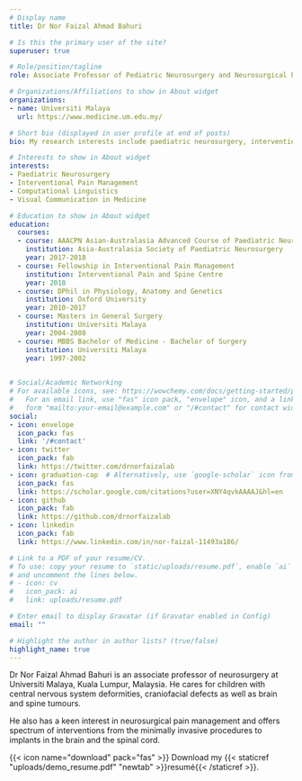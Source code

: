 ```yaml
---
# Display name
title: Dr Nor Faizal Ahmad Bahuri

# Is this the primary user of the site?
superuser: true

# Role/position/tagline
role: Associate Professor of Pediatric Neurosurgery and Neurosurgical Pain Management

# Organizations/Affiliations to show in About widget
organizations:
- name: Universiti Malaya
  url: https://www.medicine.um.edu.my/

# Short bio (displayed in user profile at end of posts)
bio: My research interests include paediatric neurosurgery, interventional pain management, mobile computing and programmable matter.

# Interests to show in About widget
interests:
- Paediatric Neurosurgery
- Interventional Pain Management
- Computational Linguistics
- Visual Communication in Medicine

# Education to show in About widget
education:
  courses:
  - course: AAACPN Asian-Australasia Advanced Course of Paediatric Neurosurgery 
    institution: Asia-Australasia Society of Paediatric Neurosurgery
    year: 2017-2018
  - course: Fellowship in Interventional Pain Management
    institution: Interventional Pain and Spine Centre
    year: 2018
  - course: DPhil in Physiology, Anatomy and Genetics
    institution: Oxford University
    year: 2010-2017
  - course: Masters in General Surgery
    institution: Universiti Malaya
    year: 2004-2008
  - course: MBBS Bachelor of Medicine - Bachelor of Surgery
    institution: Universiti Malaya
    year: 1997-2002
  

# Social/Academic Networking
# For available icons, see: https://wowchemy.com/docs/getting-started/page-builder/#icons
#   For an email link, use "fas" icon pack, "envelope" icon, and a link in the
#   form "mailto:your-email@example.com" or "/#contact" for contact widget.
social:
- icon: envelope
  icon_pack: fas
  link: '/#contact'
- icon: twitter
  icon_pack: fab
  link: https://twitter.com/drnorfaizalab
- icon: graduation-cap  # Alternatively, use `google-scholar` icon from `ai` icon pack
  icon_pack: fas
  link: https://scholar.google.com/citations?user=XNY4qvkAAAAJ&hl=en
- icon: github
  icon_pack: fab
  link: https://github.com/drnorfaizalab
- icon: linkedin
  icon_pack: fab
  link: https://www.linkedin.com/in/nor-faizal-11493a186/

# Link to a PDF of your resume/CV.
# To use: copy your resume to `static/uploads/resume.pdf`, enable `ai` icons in `params.toml`, 
# and uncomment the lines below.
# - icon: cv
#   icon_pack: ai
#   link: uploads/resume.pdf

# Enter email to display Gravatar (if Gravatar enabled in Config)
email: ""

# Highlight the author in author lists? (true/false)
highlight_name: true
---
```


Dr Nor Faizal Ahmad Bahuri is an associate professor of neurosurgery at Universiti Malaya, Kuala Lumpur, Malaysia.
He cares for children with central nervous system deformities, craniofacial defects as well as brain and spine tumours.

He also has a keen interest in neurosurgical pain management and offers spectrum of interventions from the minimally invasive procedures to implants in the brain and the spinal cord.

{{< icon name="download" pack="fas" >}} Download my {{< staticref "uploads/demo_resume.pdf" "newtab" >}}resumé{{< /staticref >}}.
